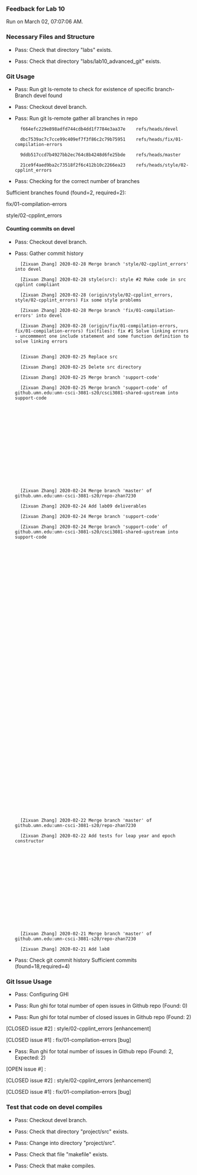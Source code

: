 ### Feedback for Lab 10

Run on March 02, 07:07:06 AM.


### Necessary Files and Structure

+ Pass: Check that directory "labs" exists.

+ Pass: Check that directory "labs/lab10_advanced_git" exists.


### Git Usage

+ Pass: Run git ls-remote to check for existence of specific branch- Branch devel found

+ Pass: Checkout devel branch.



+ Pass: Run git ls-remote gather all branches in repo

		f664efc229e898adfd744cdb4dd1f7784e3aa37e	refs/heads/devel

		dbc7539ac7c7cce99c409ef7f3f86c2c79b75951	refs/heads/fix/01-compilation-errors

		9ddb517ccd7b4927bb2ec764c8b4248d6fe25bde	refs/heads/master

		21ce9f4aed9ba2c73518f2f6c412b10c2266ea23	refs/heads/style/02-cpplint_errors



+ Pass: Checking for the correct number of branches

Sufficient branches found (found=2, required=2):

fix/01-compilation-errors

style/02-cpplint_errors


#### Counting commits on devel

+ Pass: Checkout devel branch.



+ Pass: Gather commit history


		[Zixuan Zhang] 2020-02-28 Merge branch 'style/02-cpplint_errors' into devel 

		[Zixuan Zhang] 2020-02-28 style(src): style #2 Make code in src cpplint compliant 

		[Zixuan Zhang] 2020-02-28 (origin/style/02-cpplint_errors, style/02-cpplint_errors) Fix some style problems 

		[Zixuan Zhang] 2020-02-28 Merge branch 'fix/01-compilation-errors' into devel 

		[Zixuan Zhang] 2020-02-28 (origin/fix/01-compilation-errors, fix/01-compilation-errors) fix(files): fix #1 Solve linking errors - uncommment one include statement and some function definition to solve linking errors


		[Zixuan Zhang] 2020-02-25 Replace src 

		[Zixuan Zhang] 2020-02-25 Delete src directory 

		[Zixuan Zhang] 2020-02-25 Merge branch 'support-code' 

		[Zixuan Zhang] 2020-02-25 Merge branch 'support-code' of github.umn.edu:umn-csci-3081-s20/csci3081-shared-upstream into support-code 

















		[Zixuan Zhang] 2020-02-24 Merge branch 'master' of github.umn.edu:umn-csci-3081-s20/repo-zhan7230 

		[Zixuan Zhang] 2020-02-24 Add lab09 deliverables 

		[Zixuan Zhang] 2020-02-24 Merge branch 'support-code' 

		[Zixuan Zhang] 2020-02-24 Merge branch 'support-code' of github.umn.edu:umn-csci-3081-s20/csci3081-shared-upstream into support-code 






















































		[Zixuan Zhang] 2020-02-22 Merge branch 'master' of github.umn.edu:umn-csci-3081-s20/repo-zhan7230 

		[Zixuan Zhang] 2020-02-22 Add tests for leap year and epoch constructor 

















		[Zixuan Zhang] 2020-02-21 Merge branch 'master' of github.umn.edu:umn-csci-3081-s20/repo-zhan7230 

		[Zixuan Zhang] 2020-02-21 Add lab8 


























+ Pass: Check git commit history
Sufficient commits (found=18,required=4)


### Git Issue Usage

+ Pass: Configuring GHI

+ Pass: Run ghi for total number of open issues in Github repo (Found: 0)

+ Pass: Run ghi for total number of closed issues in Github repo (Found: 2)

[CLOSED issue #2] :  style/02-cpplint_errors [enhancement]

[CLOSED issue #1] :  fix/01-compilation-errors [bug]





+ Pass: Run ghi for total number of issues in Github repo (Found: 2, Expected: 2) 

 [OPEN issue #] : 

[CLOSED issue #2] :  style/02-cpplint_errors [enhancement]

[CLOSED issue #1] :  fix/01-compilation-errors [bug]

 




### Test that code on  devel compiles

+ Pass: Checkout devel branch.



+ Pass: Check that directory "project/src" exists.

+ Pass: Change into directory "project/src".

+ Pass: Check that file "makefile" exists.

+ Pass: Check that make compiles.




